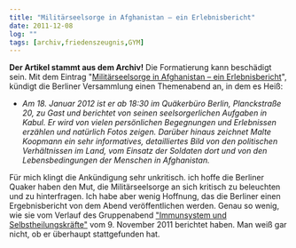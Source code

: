 ```yaml
---
title: "Militärseelsorge in Afghanistan – ein Erlebnisbericht"
date: 2011-12-08
log: ""
tags: [archiv,friedenszeugnis,GYM]
---
```

**Der Artikel stammt aus dem Archiv!** Die Formatierung kann beschädigt sein.
Mit dem Eintrag "<a href="http://quaekerberlin.wordpress.com/2011/12/06/militarseelsorge-in-afghanistan-ein-erlebnisbericht/">Militärseelsorge in Afghanistan – ein Erlebnisbericht</a>", kündigt die Berliner Versammlung einen Themenabend an, in dem es Heiß:

<ul><li><i>
Am 18. Januar 2012 ist er ab 18:30 im Quäkerbüro Berlin, Planckstraße 20, zu Gast und berichtet von seinen seelsorgerlichen Aufgaben in Kabul. Er wird von vielen persönlichen Begegnungen und Erlebnissen erzählen und natürlich Fotos zeigen. Darüber hinaus zeichnet Malte Koopmann ein sehr informatives, detailliertes Bild von den politischen Verhältnissen im Land, vom Einsatz der Soldaten dort und von den Lebensbedingungen der Menschen in Afghanistan.
</i></li></ul>

Für mich klingt die Ankündigung sehr unkritisch. ich hoffe die Berliner Quaker haben den Mut, die Militärseelsorge an sich kritisch zu beleuchten und zu hinterfragen. Ich habe aber wenig Hoffnung, das die Berliner einen Ergebnisbericht von dem Abend veröffentlichen werden. Genau so wenig, wie sie vom Verlauf des Gruppenabend <a href="http://quaekerberlin.wordpress.com/2011/11/03/gruppenabend-immunsystem-und-selbstheilungskrafte/">"Immunsystem und Selbstheilungskräfte"</a> vom 9. November 2011 berichtet haben. Man weiß gar nicht, ob er überhaupt stattgefunden hat.
